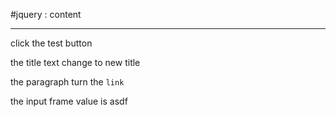#jquery : content
- - -
click the test button

the title text change to new title

the paragraph turn the ```link```

the input frame value is asdf
